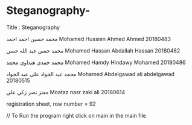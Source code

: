 # Steganography-

Title : Steganography 

محمد حسين احمد احمد                   Mohamed Hussien Ahmed Ahmed              20180483 

محمد حسن عبد الله حسن                   Mohamed Hassan Abdallah Hassan            20180482

محمد حمدي هنداوي محمد                Mohamed Hamdy Hindawy Mohamed             20180486

محمد عبد الجواد علي عبد الجواد      Mohamed Abdelgawad ali abdelgawad         20180515

معتز نصر زكي علي                     Moataz nasr zaki ali                      20180614

registration sheet, row number = 92

// To Run the program right click on main in the main file 
